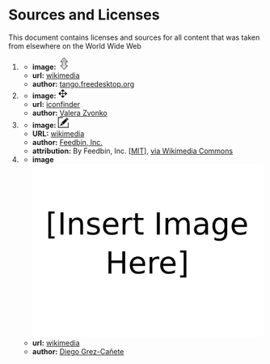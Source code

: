 # Sources and Licenses

This document contains licenses and sources for all content that was taken from elsewhere on the World Wide Web

1. 	* **image:** ![up-down arrow](images/updown.png) 
	* **url:** [wikimedia](https://commons.wikimedia.org/wiki/File:LibreOffice_3.4_tango_icon_lc_arrowshapes.up-down-arrow.png)
	* **author:** [tango.freedesktop.org](http://tango.freedesktop.org/)
2. 	* **image:** ![drag](images/drag.png)
	* **url:** [iconfinder](https://www.iconfinder.com/icons/103039/arrow_cursor_drag_icon#size=26)
	* **author:** [Valera Zvonko](https://www.iconfinder.com/happyiconstudio)
3.	* **image:** ![drag](images/Feedbin-Icon-home-edit.png)
	* **URL:** [wikimedia](https://commons.wikimedia.org/wiki/File%3AFeedbin-Icon-home-edit.svg)
	* **author:** [Feedbin, Inc.](https://github.com/feedbin/feedbin/tree/master/app/assets/images)
	* **attribution:** By Feedbin, Inc. [<a href="http://opensource.org/licenses/mit-license.php">MIT</a>], <a href="https://commons.wikimedia.org/wiki/File%3AFeedbin-Icon-home-edit.svg">via Wikimedia Commons</a> 
4.	* **image** ![drag](images/insert_image.svg)
	* **url:** [wikimedia](https://commons.wikimedia.org/wiki/File:-Insert_image_here-.svg)
	* **author:** [Diego Grez-Cañete](https://commons.wikimedia.org/wiki/User:Diego_Grez-Ca%C3%B1ete)